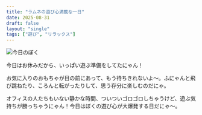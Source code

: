 ```yaml
---
title: "ラムネの遊び心満載な一日"
date: 2025-08-31
draft: false
layout: "single"
tags: ["遊び", "リラックス"]
---
```


![今日のぼく](/images/cat-2025-08-31T17-43-35.jpg)

今日はお休みだから、いっぱい遊ぶ準備をしてたにゃん！

お気に入りのおもちゃが目の前にあって、もう待ちきれないよ〜。ふにゃんと飛び跳ねたり、ころんと転がったりして、思う存分に楽しむのだにゃ。

オフィスの人たちもいない静かな時間、ついついゴロゴロしちゃうけど、遊ぶ気持ちが勝っちゃうにゃん！今日はぼくの遊び心が大爆発する日だにゃ〜。